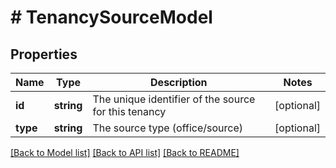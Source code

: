 # # TenancySourceModel

## Properties

Name | Type | Description | Notes
------------ | ------------- | ------------- | -------------
**id** | **string** | The unique identifier of the source for this tenancy | [optional]
**type** | **string** | The source type (office/source) | [optional]

[[Back to Model list]](../../README.md#models) [[Back to API list]](../../README.md#endpoints) [[Back to README]](../../README.md)
